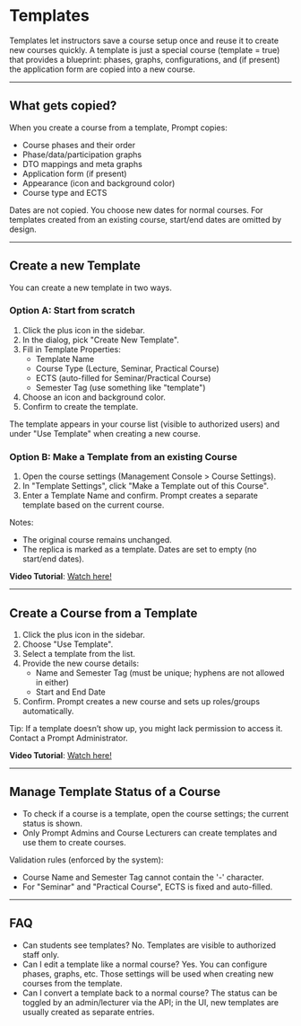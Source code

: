 # Templates

Templates let instructors save a course setup once and reuse it to create new courses quickly. A template is just a special course (template = true) that provides a blueprint: phases, graphs, configurations, and (if present) the application form are copied into a new course.

---

## What gets copied?

When you create a course from a template, Prompt copies:

- Course phases and their order
- Phase/data/participation graphs
- DTO mappings and meta graphs
- Application form (if present)
- Appearance (icon and background color)
- Course type and ECTS

Dates are not copied. You choose new dates for normal courses. For templates created from an existing course, start/end dates are omitted by design.

---

## Create a new Template

You can create a new template in two ways.

### Option A: Start from scratch

1. Click the plus icon in the sidebar.
2. In the dialog, pick "Create New Template".
3. Fill in Template Properties:
   - Template Name
   - Course Type (Lecture, Seminar, Practical Course)
   - ECTS (auto-filled for Seminar/Practical Course)
   - Semester Tag (use something like "template")
4. Choose an icon and background color.
5. Confirm to create the template.

The template appears in your course list (visible to authorized users) and under "Use Template" when creating a new course.

### Option B: Make a Template from an existing Course

1. Open the course settings (Management Console > Course Settings).
2. In "Template Settings", click "Make a Template out of this Course".
3. Enter a Template Name and confirm. Prompt creates a separate template based on the current course.

Notes:

- The original course remains unchanged.
- The replica is marked as a template. Dates are set to empty (no start/end dates).

**Video Tutorial**: [Watch here!](https://live.rbg.tum.de/w/artemisintro/62137)

---

## Create a Course from a Template

1. Click the plus icon in the sidebar.
2. Choose "Use Template".
3. Select a template from the list.
4. Provide the new course details:
   - Name and Semester Tag (must be unique; hyphens are not allowed in either)
   - Start and End Date
5. Confirm. Prompt creates a new course and sets up roles/groups automatically.

Tip: If a template doesn’t show up, you might lack permission to access it. Contact a Prompt Administrator.

**Video Tutorial**: [Watch here!](https://live.rbg.tum.de/w/artemisintro/62137)

---

## Manage Template Status of a Course

- To check if a course is a template, open the course settings; the current status is shown.
- Only Prompt Admins and Course Lecturers can create templates and use them to create courses.

Validation rules (enforced by the system):

- Course Name and Semester Tag cannot contain the '-' character.
- For "Seminar" and "Practical Course", ECTS is fixed and auto-filled.

---

## FAQ

- Can students see templates? No. Templates are visible to authorized staff only.
- Can I edit a template like a normal course? Yes. You can configure phases, graphs, etc. Those settings will be used when creating new courses from the template.
- Can I convert a template back to a normal course? The status can be toggled by an admin/lecturer via the API; in the UI, new templates are usually created as separate entries.
